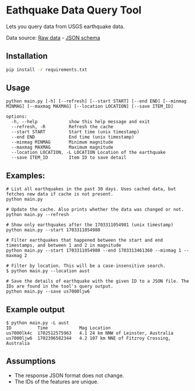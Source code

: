 # Eathquake Data Query Tool

Lets you query data from USGS earthquake data.

Data source: [Raw data](https://earthquake.usgs.gov/earthquakes/feed/v1.0/summary/all_month.geojson) - [JSON schema](https://earthquake.usgs.gov/earthquakes/feed/v1.0/geojson.php)

## Installation

```sh
pip install -r requirements.txt
```

## Usage

```
python main.py [-h] [--refresh] [--start START] [--end END] [--minmag MINMAG] [--maxmag MAXMAG] [--location LOCATION] [--save ITEM_ID]

options:
  -h, --help            show this help message and exit
  --refresh, -R         Refresh the cache
  --start START         Start time (unix timestamp)
  --end END             End time (unix timestamp)
  --minmag MINMAG       Minimum magnitude
  --maxmag MAXMAG       Maximum magnitude
  --location LOCATION, -L LOCATION Location of the earthquake
  --save ITEM_ID        Item ID to save detail
```

## Examples:

```
# List all earthquakes in the past 30 days. Uses cached data, but fetches new data if cache is not present.
python main.py

# Update the cache. Also prints whether the data was changed or not.
python main.py --refresh

# Show only earthquakes after the 1703311054981 (unix timestamp)
python main.py --start 1703311054980

# Filter earthquakes that happened between the start and end timestamps, and between 1 and 2 in magnitude
python main.py --start 1703311054980 --end 1703313461360 --minmag 1 --maxmag 2

# Filter by location. This will be a case-insensitive search.
$ python main.py --location aust

# Save the details of earthquake with the given ID to a JSON file. The IDs are found in the tool's query output.
python main.py --save us7000ljw6
```

## Example output

```
$ python main.py -L aust
ID          Time            Mag Location
us7000lk4c  1702512575963   4.1 24 km NNW of Leinster, Australia
us7000ljw6  1702396582344   4.2 107 km NNE of Fitzroy Crossing, Australia
```

## Assumptions

* The response JSON format does not change.
* The IDs of the features are unique.
